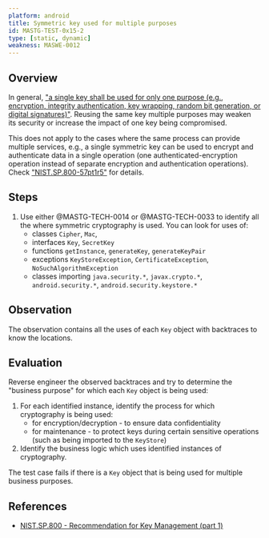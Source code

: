 ```yaml
---
platform: android
title: Symmetric key used for multiple purposes
id: MASTG-TEST-0x15-2
type: [static, dynamic]
weakness: MASWE-0012
---
```


## Overview

In general, ["a single key shall be used for only one purpose (e.g., encryption, integrity
authentication, key wrapping, random bit generation, or digital signatures)"](https://nvlpubs.nist.gov/nistpubs/SpecialPublications/NIST.SP.800-57pt1r5.pdf).
Reusing the same key multiple purposes may weaken its security or increase the impact of one key being compromised.

This does not apply to the cases where the same process can provide multiple services, e.g., a single symmetric key can be used to encrypt and authenticate data in a single operation (one authenticated-encryption operation instead of separate encryption and authentication operations).
Check ["NIST.SP.800-57pt1r5"](https://nvlpubs.nist.gov/nistpubs/SpecialPublications/NIST.SP.800-57pt1r5.pdf) for details.

## Steps

1. Use either @MASTG-TECH-0014 or @MASTG-TECH-0033 to identify all the where symmetric cryptography is used.
You can look for uses of:
    - classes `Cipher`, `Mac`,
    - interfaces `Key`, `SecretKey`
    - functions `getInstance`, `generateKey`, `generateKeyPair`
    - exceptions `KeyStoreException`, `CertificateException`, `NoSuchAlgorithmException`
    - classes importing `java.security.*`, `javax.crypto.*`, `android.security.*`, `android.security.keystore.*`

## Observation

The observation contains all the uses of each `Key` object with backtraces to know the locations.

## Evaluation

Reverse engineer the observed backtraces and try to determine the "business purpose" for which each `Key` object is being used:

1. For each identified instance, identify the process for which cryptography is being used:
    - for encryption/decryption - to ensure data confidentiality
    - for maintenance - to protect keys during certain sensitive operations (such as being imported to the `KeyStore`)
1. Identify the business logic which uses identified instances of cryptography.

The test case fails if there is a `Key` object that is being used for multiple business purposes.

## References

- [NIST.SP.800 - Recommendation for Key Management (part 1)](https://nvlpubs.nist.gov/nistpubs/SpecialPublications/NIST.SP.800-57pt1r5.pdf)
